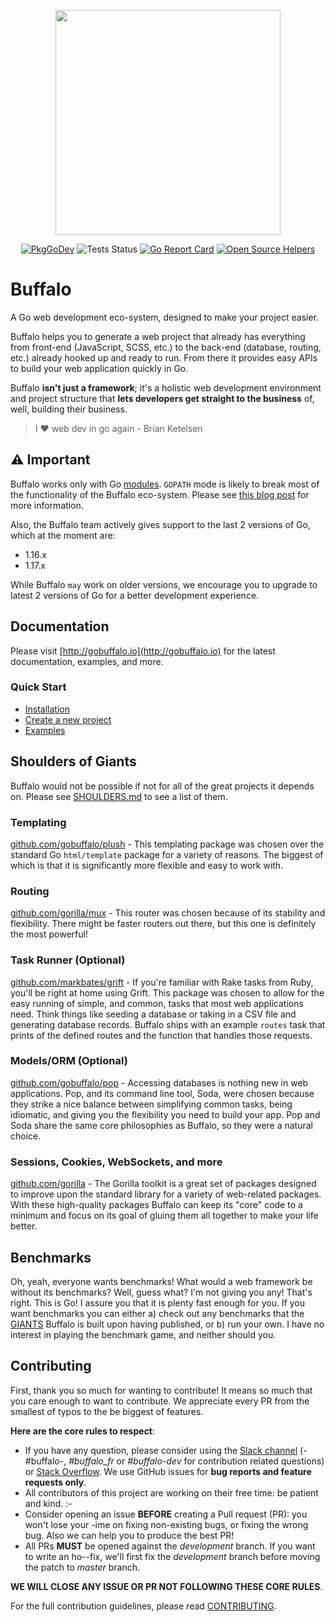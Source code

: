 <p align="center"><img src="https://raw.githubusercontent.com/gobuffalo/buffalo/master/logo.svg" width="360"></p>

<p align="center">
<a href="https://pkg.go.dev/github.com/dmuriel/buffalo"><img src="https://pkg.go.dev/badge/github.com/dmuriel/buffalo" alt="PkgGoDev"></a>
<img src="https://github.com/dmuriel/buffalo/workflows/Tests/badge.svg" alt="Tests Status" />
<a href="https://goreportcard.com/report/github.com/dmuriel/buffalo"><img src="https://goreportcard.com/badge/github.com/dmuriel/buffalo" alt="Go Report Card" /></a>
<a href="https://www.codetriage.com/gobuffalo/buffalo"><img src="https://www.codetriage.com/gobuffalo/buffalo/badges/users.svg" alt="Open Source Helpers" /></a>
</p>

# Buffalo

A Go web development eco-system, designed to make your project easier.

Buffalo helps you to generate a web project that already has everything from front-end (JavaScript, SCSS, etc.) to the back-end (database, routing, etc.) already hooked up and ready to run. From there it provides easy APIs to build your web application quickly in Go.

Buffalo **isn't just a framework**; it's a holistic web development environment and project structure that **lets developers get straight to the business** of, well, building their business.

> I :heart: web dev in go again - Brian Ketelsen

## ⚠️ Important

Buffalo works only with Go [modules](https://blog.golang.org/using-go-modules). `GOPATH` mode is likely to break most of the functionality of the Buffalo eco-system. Please see [this blog post](https://blog.gobuffalo.io/the-road-to-1-0-requiring-modules-5672c6b015e5) for more information.

Also, the Buffalo team actively gives support to the last 2 versions of Go, which at the moment are:

- 1.16.x
- 1.17.x

While Buffalo `may` work on older versions, we encourage you to upgrade to latest 2 versions of Go for a better development experience.

## Documentation

Please visit [http://gobuffalo.io](http://gobuffalo.io) for the latest documentation, examples, and more.

### Quick Start

- [Installation](http://gobuffalo.io/docs/installation)
- [Create a new project](http://gobuffalo.io/docs/new-project)
- [Examples](http://gobuffalo.io/docs/examples)

## Shoulders of Giants

Buffalo would not be possible if not for all of the great projects it depends on. Please see [SHOULDERS.md](SHOULDERS.md) to see a list of them.

### Templating

[github.com/gobuffalo/plush](https://github.com/gobuffalo/plush) - This templating package was chosen over the standard Go `html/template` package for a variety of reasons. The biggest of which is that it is significantly more flexible and easy to work with.

### Routing

[github.com/gorilla/mux](https://github.com/gorilla/mux) - This router was chosen because of its stability and flexibility. There might be faster routers out there, but this one is definitely the most powerful!

### Task Runner (Optional)

[github.com/markbates/grift](https://github.com/markbates/grift) - If you're familiar with Rake tasks from Ruby, you'll be right at home using Grift. This package was chosen to allow for the easy running of simple, and common, tasks that most web applications need. Think things like seeding a database or taking in a CSV file and generating database records. Buffalo ships with an example `routes` task that prints of the defined routes and the function that handles those requests.

### Models/ORM (Optional)

[github.com/gobuffalo/pop](https://github.com/gobuffalo/pop) - Accessing databases is nothing new in web applications. Pop, and its command line tool, Soda, were chosen because they strike a nice balance between simplifying common tasks, being idiomatic, and giving you the flexibility you need to build your app. Pop and Soda share the same core philosophies as Buffalo, so they were a natural choice.

### Sessions, Cookies, WebSockets, and more

[github.com/gorilla](https://github.com/gorilla) - The Gorilla toolkit is a great set of packages designed to improve upon the standard library for a variety of web-related packages. With these high-quality packages Buffalo can keep its "core" code to a minimum and focus on its goal of gluing them all together to make your life better.

## Benchmarks

Oh, yeah, everyone wants benchmarks! What would a web framework be without its benchmarks? Well, guess what? I'm not giving you any! That's right. This is Go! I assure you that it is plenty fast enough for you. If you want benchmarks you can either a) check out any benchmarks that the [GIANTS](SHOULDERS.md) Buffalo is built upon having published, or b) run your own. I have no interest in playing the benchmark game, and neither should you.

## Contributing

First, thank you so much for wanting to contribute! It means so much that you care enough to want to contribute. We appreciate every PR from the smallest of typos to the be biggest of features.

**Here are the core rules to respect**:

- If you have any question, please consider using the [Slack channel](https://gobuffalo.io/docs/slack) (-#buffalo-, *#buffalo_fr* or *#buffalo-dev* for contribution related questions) or [Stack Overflow](https://stackoverflow.com/questions/tagged/buffalo). We use GitHub issues for **bug reports and feature requests only**.
- All contributors of this project are working on their free time: be patient and kind. :-
- Consider opening an issue **BEFORE** creating a Pull request (PR): you won't lose your -ime on fixing non-existing bugs, or fixing the wrong bug. Also we can help you to produce the best PR!
- All PRs **MUST** be opened against the *development* branch. If you want to write an ho--fix, we'll first fix the *development* branch before moving the patch to *master* branch.

**WE WILL CLOSE ANY ISSUE OR PR NOT FOLLOWING THESE CORE RULES**.

For the full contribution guidelines, please read [CONTRIBUTING](.github/CONTRIBUTING.md).
